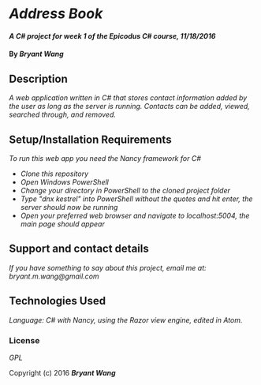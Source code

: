 # _Address Book_

#### _A C# project for week 1 of the Epicodus C# course, 11/18/2016_

#### By _**Bryant Wang**_

## Description

_A web application written in C# that stores contact information added by the user as long as the server is running. Contacts can be added, viewed, searched through, and removed._

## Setup/Installation Requirements

_To run this web app you need the Nancy framework for C#_

* _Clone this repository_
* _Open Windows PowerShell_
* _Change your directory in PowerShell to the cloned project folder_
* _Type "dnx kestrel" into PowerShell without the quotes and hit enter, the server should now be running_
* _Open your preferred web browser and navigate to localhost:5004, the main page should appear_

## Support and contact details

_If you have something to say about this project, email me at: bryant.m.wang@gmail.com_

## Technologies Used

_Language: C# with Nancy, using the Razor view engine, edited in Atom._

### License

*GPL*

Copyright (c) 2016 **_Bryant Wang_**
